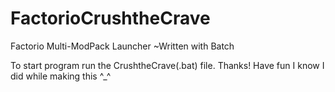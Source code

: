 # FactorioCrushtheCrave
Factorio Multi-ModPack Launcher ~Written with Batch


To start program run the CrushtheCrave(.bat) file. Thanks! Have fun I know I did while making this ^_^
